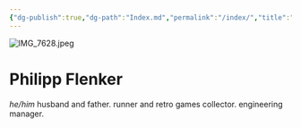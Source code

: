 ```yaml
---
{"dg-publish":true,"dg-path":"Index.md","permalink":"/index/","title":"Philipp Flenker ","tags":["gardenEntry"],"created":"2025-04-25T17:21:48","updated":"2025-04-25T20:30:51"}
---
```


![IMG_7628.jpeg](/img/user/attachments/IMG_7628.jpeg)
# Philipp Flenker
*he/him*
husband and father. runner and retro games collector. engineering manager.
